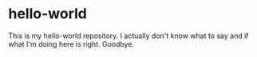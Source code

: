 # hello-world
This is my hello-world repository.
I actually don't know what to say and if what I'm doing here is right. Goodbye.
